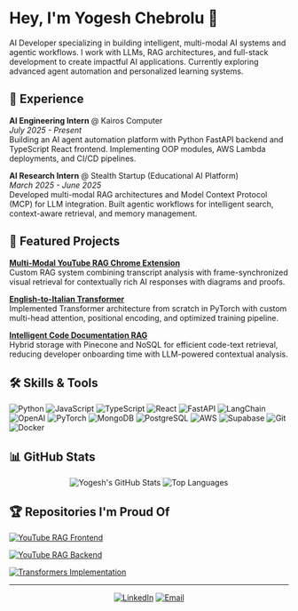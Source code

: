 # Hey, I'm Yogesh Chebrolu 👋

AI Developer specializing in building intelligent, multi-modal AI systems and agentic workflows. I work with LLMs, RAG architectures, and full-stack development to create impactful AI applications. Currently exploring advanced agent automation and personalized learning systems.

## 💼 Experience

**AI Engineering Intern** @ Kairos Computer  
*July 2025 - Present*  
Building an AI agent automation platform with Python FastAPI backend and TypeScript React frontend. Implementing OOP modules, AWS Lambda deployments, and CI/CD pipelines.

**AI Research Intern** @ Stealth Startup (Educational AI Platform)  
*March 2025 - June 2025*  
Developed multi-modal RAG architectures and Model Context Protocol (MCP) for LLM integration. Built agentic workflows for intelligent search, context-aware retrieval, and memory management.

## 🚀 Featured Projects

**[Multi-Modal YouTube RAG Chrome Extension](https://github.com/YogeshChebrolu)**  
Custom RAG system combining transcript analysis with frame-synchronized visual retrieval for contextually rich AI responses with diagrams and proofs.

**[English-to-Italian Transformer](https://github.com/YogeshChebrolu)**  
Implemented Transformer architecture from scratch in PyTorch with custom multi-head attention, positional encoding, and optimized training pipeline.

**[Intelligent Code Documentation RAG](https://github.com/YogeshChebrolu)**  
Hybrid storage with Pinecone and NoSQL for efficient code-text retrieval, reducing developer onboarding time with LLM-powered contextual analysis.

## 🛠️ Skills & Tools

![Python](https://img.shields.io/badge/-Python-3776AB?style=flat&logo=python&logoColor=white)
![JavaScript](https://img.shields.io/badge/-JavaScript-F7DF1E?style=flat&logo=javascript&logoColor=black)
![TypeScript](https://img.shields.io/badge/-TypeScript-3178C6?style=flat&logo=typescript&logoColor=white)
![React](https://img.shields.io/badge/-React-61DAFB?style=flat&logo=react&logoColor=black)
![FastAPI](https://img.shields.io/badge/-FastAPI-009688?style=flat&logo=fastapi&logoColor=white)
![LangChain](https://img.shields.io/badge/-LangChain-000000?style=flat&logo=chainlink&logoColor=white)
![OpenAI](https://img.shields.io/badge/-OpenAI-412991?style=flat&logo=openai&logoColor=white)
![PyTorch](https://img.shields.io/badge/-PyTorch-EE4C2C?style=flat&logo=pytorch&logoColor=white)
![MongoDB](https://img.shields.io/badge/-MongoDB-47A248?style=flat&logo=mongodb&logoColor=white)
![PostgreSQL](https://img.shields.io/badge/-PostgreSQL-336791?style=flat&logo=postgresql&logoColor=white)
![AWS](https://img.shields.io/badge/-AWS-232F3E?style=flat&logo=amazon-aws&logoColor=white)
![Supabase](https://img.shields.io/badge/-Supabase-3ECF8E?style=flat&logo=supabase&logoColor=white)
![Git](https://img.shields.io/badge/-Git-F05032?style=flat&logo=git&logoColor=white)
![Docker](https://img.shields.io/badge/-Docker-2496ED?style=flat&logo=docker&logoColor=white)

## 📊 GitHub Stats

<div align="center">
  
![Yogesh's GitHub Stats](https://github-readme-stats.vercel.app/api?username=YogeshChebrolu&show_icons=true&theme=dark&hide_border=true&bg_color=0D1117&title_color=58A6FF&icon_color=58A6FF&text_color=C9D1D9&count_private=true&include_all_commits=true) ![Top Languages](https://github-readme-stats.vercel.app/api/top-langs/?username=YogeshChebrolu&layout=compact&theme=dark&hide_border=true&bg_color=0D1117&title_color=58A6FF&text_color=C9D1D9)

</div>

## 🏆 Repositories I'm Proud Of

[![YouTube RAG Frontend](https://github-readme-stats.vercel.app/api/pin/?username=YogeshChebrolu&repo=yt_rag_frontend&theme=dark&hide_border=true&bg_color=0D1117&title_color=58A6FF&icon_color=58A6FF&text_color=C9D1D9)](https://github.com/YogeshChebrolu/yt_rag_frontend)

[![YouTube RAG Backend](https://github-readme-stats.vercel.app/api/pin/?username=Prahaladha-Reddy&repo=YT_RAG&theme=dark&hide_border=true&bg_color=0D1117&title_color=58A6FF&icon_color=58A6FF&text_color=C9D1D9)](https://github.com/Prahaladha-Reddy/YT_RAG)

[![Transformers Implementation](https://github-readme-stats.vercel.app/api/pin/?username=YogeshChebrolu&repo=Transformers-Implementation-in-PyTorch&theme=dark&hide_border=true&bg_color=0D1117&title_color=58A6FF&icon_color=58A6FF&text_color=C9D1D9)](https://github.com/YogeshChebrolu/Transformers-Implementation-in-PyTorch)

---

<div align="center">
  
[![LinkedIn](https://img.shields.io/badge/-LinkedIn-0A66C2?style=flat&logo=linkedin&logoColor=white)](https://linkedin.com/in/yogesh-chebrolu/)
[![Email](https://img.shields.io/badge/-Email-EA4335?style=flat&logo=gmail&logoColor=white)](mailto:chebroluyogesh25@gmail.com)

</div>
